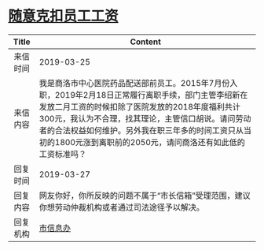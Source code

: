 # <a href="http://www.shangluo.gov.cn/zmhd/ldxxxx.jsp?urltype=leadermail.LeaderMailContentUrl&wbtreeid=1112&leadermailid=5183">随意克扣员工工资</a>
| Title |                                                                                    Content                                                                                    |
|:-----:|-------------------------------------------------------------------------------------------------------------------------------------------------------------------------------|
| 来信时间  | 2019-03-25                                                                                                                                                                    |
| 来信内容  | 我是商洛市中心医院药品配送部前员工。2015年7月份入职，2019年2月18日正常履行离职手续，部门主管李绍新在发放二月工资的时候扣除了医院发放的2018年度福利共计300元，我认为不合理，找其理论，主管信口胡说。请问劳动者的合法权益如何维护。另外我在职三年多的时间工资只从当初的1800元涨到离职前的2050元，请问商洛还有如此低的工资标准吗？ |
| 回复时间  | 2019-03-27                                                                                                                                                                    |
| 回复内容  | 网友你好，你所反映的问题不属于“市长信箱”受理范围，建议你想劳动仲裁机构或者通过司法途径予以解决。                                                                                                                             |
| 回复机构  | <a href="../../categories/agencies/市信息办.md">市信息办</a>                                                                                                                            |